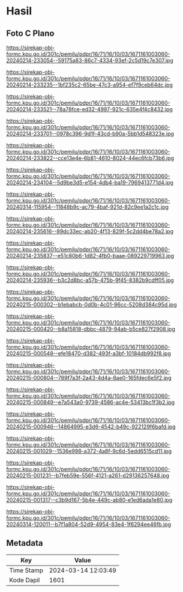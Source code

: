# Hasil

## Foto C Plano

https://sirekap-obj-formc.kpu.go.id/301c/pemilu/pdpr/16/71/16/10/03/1671161003060-20240214-233054--59175a83-86c7-4334-93ef-2c5d19c7e307.jpg

https://sirekap-obj-formc.kpu.go.id/301c/pemilu/pdpr/16/71/16/10/03/1671161003060-20240214-233235--1bf235c2-65be-47c3-a954-ef7f9ceb64dc.jpg

https://sirekap-obj-formc.kpu.go.id/301c/pemilu/pdpr/16/71/16/10/03/1671161003060-20240214-233521--78a78fce-ed32-4997-921c-635e4f4c8432.jpg

https://sirekap-obj-formc.kpu.go.id/301c/pemilu/pdpr/16/71/16/10/03/1671161003060-20240214-233701--0978c396-9d1f-43cd-b90a-5bb1d548323e.jpg

https://sirekap-obj-formc.kpu.go.id/301c/pemilu/pdpr/16/71/16/10/03/1671161003060-20240214-233822--cce13e4e-6b81-4610-8024-44ec6fcb73b6.jpg

https://sirekap-obj-formc.kpu.go.id/301c/pemilu/pdpr/16/71/16/10/03/1671161003060-20240214-234104--5d9be3d5-e154-4db4-ba19-7969413771d4.jpg

https://sirekap-obj-formc.kpu.go.id/301c/pemilu/pdpr/16/71/16/10/03/1671161003060-20240314-115954--11848b9c-ac79-4baf-921d-82c9ee1a2c1c.jpg

https://sirekap-obj-formc.kpu.go.id/301c/pemilu/pdpr/16/71/16/10/03/1671161003060-20240214-235616--89dc33ec-ab20-4f13-829f-5c2dd4be78a2.jpg

https://sirekap-obj-formc.kpu.go.id/301c/pemilu/pdpr/16/71/16/10/03/1671161003060-20240214-235837--e51c80b6-1d82-4fb0-baae-089229719963.jpg

https://sirekap-obj-formc.kpu.go.id/301c/pemilu/pdpr/16/71/16/10/03/1671161003060-20240214-235936--b3c2d8bc-a57b-475b-9f45-8382b9cdff05.jpg

https://sirekap-obj-formc.kpu.go.id/301c/pemilu/pdpr/16/71/16/10/03/1671161003060-20240215-000302--b1ebabcb-0d0b-4c01-96cc-5208d384c95d.jpg

https://sirekap-obj-formc.kpu.go.id/301c/pemilu/pdpr/16/71/16/10/03/1671161003060-20240215-000420--b8a15818-dbbc-4879-94ab-b5ce827f2908.jpg

https://sirekap-obj-formc.kpu.go.id/301c/pemilu/pdpr/16/71/16/10/03/1671161003060-20240215-000548--efe18470-d382-493f-a3bf-10184db992f8.jpg

https://sirekap-obj-formc.kpu.go.id/301c/pemilu/pdpr/16/71/16/10/03/1671161003060-20240215-000804--789f7a3f-2a43-4d4a-8ae0-165fdec6e5f2.jpg

https://sirekap-obj-formc.kpu.go.id/301c/pemilu/pdpr/16/71/16/10/03/1671161003060-20240215-000849--e7a543a0-9739-4586-ac4e-53413bc1f3b2.jpg

https://sirekap-obj-formc.kpu.go.id/301c/pemilu/pdpr/16/71/16/10/03/1671161003060-20240215-000946--14864995-e3d6-4542-b49c-922129f6bafd.jpg

https://sirekap-obj-formc.kpu.go.id/301c/pemilu/pdpr/16/71/16/10/03/1671161003060-20240215-001029--1536e998-a372-4a8f-9c6d-5edd6515cd11.jpg

https://sirekap-obj-formc.kpu.go.id/301c/pemilu/pdpr/16/71/16/10/03/1671161003060-20240215-001231--b7feb59e-556f-4121-a261-d29136257648.jpg

https://sirekap-obj-formc.kpu.go.id/301c/pemilu/pdpr/16/71/16/10/03/1671161003060-20240215-001317--c3b9d167-5b4e-449c-ab80-e1ed6ada1e80.jpg

https://sirekap-obj-formc.kpu.go.id/301c/pemilu/pdpr/16/71/16/10/03/1671161003060-20240314-120011--b7f1a804-52d9-4954-83e4-1f6294ee46fb.jpg


## Metadata

| Key        | Value               |
| ---------- | ------------------- |
| Time Stamp | 2024-03-14 12:03:49 |
| Kode Dapil | 1601                |



